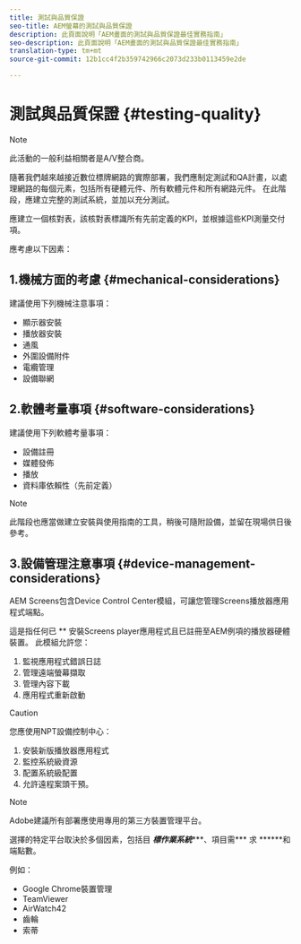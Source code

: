 ```yaml
---
title: 測試與品質保證
seo-title: AEM螢幕的測試與品質保證
description: 此頁面說明「AEM畫面的測試與品質保證最佳實務指南」
seo-description: 此頁面說明「AEM畫面的測試與品質保證最佳實務指南」
translation-type: tm+mt
source-git-commit: 12b1cc4f2b359742966c2073d233b0113459e2de

---
```



# 測試與品質保證 {#testing-quality}

>[!NOTE]
>
>此活動的一般利益相關者是A/V整合商。

隨著我們越來越接近數位標牌網路的實際部署，我們應制定測試和QA計畫，以處理網路的每個元素，包括所有硬體元件、所有軟體元件和所有網路元件。
在此階段，應建立完整的測試系統，並加以充分測試。

應建立一個核對表，該核對表標識所有先前定義的KPI，並根據這些KPI測量交付項。

應考慮以下因素：

## 1.機械方面的考慮 {#mechanical-considerations}

建議使用下列機械注意事項：

* 顯示器安裝
* 播放器安裝
* 通風
* 外圍設備附件
* 電纜管理
* 設備聯網

## 2.軟體考量事項 {#software-considerations}

建議使用下列軟體考量事項：

* 設備註冊
* 媒體發佈
* 播放
* 資料庫依賴性（先前定義）

>[!NOTE]
> 此階段也應當做建立安裝與使用指南的工具，稍後可隨附設備，並留在現場供日後參考。

## 3.設備管理注意事項 {#device-management-considerations}


AEM Screens包含Device Control Center模組，可讓您管理Screens播放器應用程式端點。

這是指任何已 ** 安裝Screens player應用程式且已註冊至AEM例項的播放器硬體裝置。
此模組允許您：

1. 監視應用程式錯誤日誌
1. 管理遠端螢幕擷取
1. 管理內容下載
1. 應用程式重新啟動

>[!CAUTION]
> 您應使用NPT設備控制中心：
>
> 1. 安裝新版播放器應用程式
> 1. 監控系統級資源
> 1. 配置系統級配置
> 1. 允許遠程案頭干預。



>[!NOTE]
> Adobe建議所有部署應使用專用的第三方裝置管理平台。

選擇的特定平台取決於多個因素，包括目 ***標作業系統******、項目需*** 求 ******&#x200B;和端點數。

例如：

* Google Chrome裝置管理
* TeamViewer
* AirWatch42
* 齒輪
* 索蒂